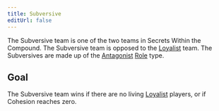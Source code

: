 ```yaml
---
title: Subversive
editUrl: false
---
```


The Subversive team is one of the two teams in Secrets Within the Compound. The Subversive team is opposed to the [Loyalist](/swtcpedia/loyalist) team. The Subversives are made up of the [Antagonist](/swtcpedia/antagonist) [Role](/swtcpedia/role) type.

## Goal

The Subversive team wins if there are no living [Loyalist](/swtcpedia/loyalist) players, or if Cohesion reaches zero.
